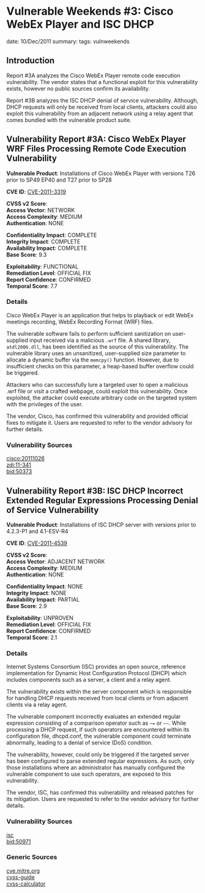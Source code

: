 Vulnerable Weekends #3: Cisco WebEx Player and ISC DHCP
=======================================================
date: 10/Dec/2011
summary:
tags: vulnweekends

## Introduction
Report #3A analyzes the Cisco WebEx Player remote code execution vulnerability. The vendor states that a functional exploit for this vulnerability exists, however no public sources confirm its availability.

Report #3B analyzes the ISC DHCP denial of service vulnerability. Although, DHCP requests will only be received from local clients, attackers could also exploit this vulnerability from an adjacent network using a relay agent that comes bundled with the vulnerable product suite.

## Vulnerability Report #3A: Cisco WebEx Player WRF Files Processing Remote Code Execution Vulnerability

**Vulnerable Product**: Installations of Cisco WebEx Player with versions T26 prior to SP49 EP40 and T27 prior to SP28

**CVE ID**: [CVE-2011-3319](http://cve.mitre.org/cgi-bin/cvename.cgi?name=CVE-2011-3319)

**CVSS v2 Score**:  
**Access Vector**: NETWORK  
**Access Complexity**: MEDIUM  
**Authentication**: NONE  

**Confidentiality Impact**: COMPLETE  
**Integrity Impact**: COMPLETE  
**Availability Impact**: COMPLETE  
**Base Score**: 9.3  

**Exploitability**: FUNCTIONAL  
**Remediation Level**: OFFICIAL FIX  
**Report Confidence**: CONFIRMED  
**Temporal Score**: 7.7  

### Details
Cisco WebEx Player is an application that helps to playback or edit WebEx meetings recording, WebEx Recording Format (WRF) files.

The vulnerable software fails to perform sufficient sanitization on user-supplied input received via a malicious `.wrf` file. A shared library, `atdl2006.dll`, has been identified as the source of this vulnerability. The vulnerable library uses an unsanitized, user-supplied size parameter to allocate a dynamic buffer via the `memcpy()` function. However, due to insufficient checks on this parameter, a heap-based buffer overflow could be triggered.

Attackers who can successfully lure a targeted user to open a malicious .wrf file or visit a crafted webpage, could exploit this vulnerability. Once exploited, the attacker could execute arbitrary code on the targeted system with the privileges of the user.

The vendor, Cisco, has confirmed this vulnerability and provided official fixes to mitigate it. Users are requested to refer to the vendor advisory for further details.

### Vulnerability Sources
[cisco:20111026](http://tools.cisco.com/security/center/content/CiscoSecurityAdvisory/cisco-sa-20111026-webex)  
[zdi:11-341](http://www.zerodayinitiative.com/advisories/ZDI-11-341/)  
[bid:50373](http://www.securityfocus.com/bid/50373)  

## Vulnerability Report #3B: ISC DHCP Incorrect Extended Regular Expressions Processing Denial of Service Vulnerability

**Vulnerable Product**: Installations of ISC DHCP server with versions prior to 4.2.3-P1 and 4.1-ESV-R4

**CVE ID**: [CVE-2011-4539](http://cve.mitre.org/cgi-bin/cvename.cgi?name=CVE-2011-4539)

**CVSS v2 Score**:  
**Access Vector**: ADJACENT NETWORK  
**Access Complexity**: MEDIUM  
**Authentication**: NONE  

**Confidentiality Impact**: NONE  
**Integrity Impact**: NONE  
**Availability Impact**: PARTIAL  
**Base Score**: 2.9  

**Exploitability**: UNPROVEN  
**Remediation Level**: OFFICIAL FIX  
**Report Confidence**: CONFIRMED  
**Temporal Score**: 2.1  

### Details
Internet Systems Consortium (ISC) provides an open source, reference implementation for Dynamic Host Configuration Protocol (DHCP) which includes components such as a server, a client and a relay agent.

The vulnerability exists within the server component which is responsible for handling DHCP requests received from local clients or from adjacent clients via a relay agent.

The vulnerable component incorrectly evaluates an extended regular expression consisting of a comparison operator such as `~=` or `~~`. While processing a DHCP request, if such operators are encountered within its configuration file, dhcpd.conf, the vulnerable component could terminate abnormally, leading to a denial of service (DoS) condition.

The vulnerability, however, could only be triggered if the targeted server has been configured to parse extended regular expressions. As such, only those installations where an administrator has manually configured the vulnerable component to use such operators, are exposed to this vulnerability.

The vendor, ISC, has confirmed this vulnerability and released patches for its mitigation. Users are requested to refer to the vendor advisory for further details.

### Vulnerability Sources
[isc](https://www.isc.org/software/dhcp/advisories/cve-2011-4539)  
[bid:50971](http://www.securityfocus.com/bid/50971)  

### Generic Sources
[cve.mitre.org](http://cve.mitre.org)  
[cvss-guide](http://www.first.org/cvss/cvss-guide.html)  
[cvss-calculator](http://nvd.nist.gov/cvss.cfm?calculator&adv&version=2)  
